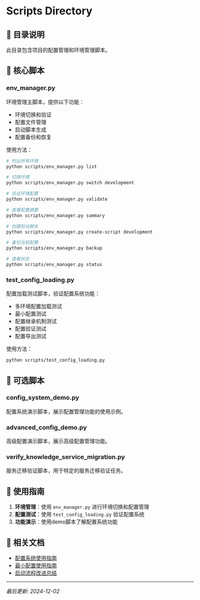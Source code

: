 # Scripts Directory

## 📁 目录说明

此目录包含项目的配置管理和环境管理脚本。

## 🔧 核心脚本

### env_manager.py
环境管理主脚本，提供以下功能：
- 环境切换和验证
- 配置文件管理
- 启动脚本生成
- 配置备份和恢复

使用方法：
```bash
# 列出所有环境
python scripts/env_manager.py list

# 切换环境
python scripts/env_manager.py switch development

# 验证环境配置
python scripts/env_manager.py validate

# 查看配置摘要
python scripts/env_manager.py summary

# 创建启动脚本
python scripts/env_manager.py create-script development

# 备份当前配置
python scripts/env_manager.py backup

# 查看状态
python scripts/env_manager.py status
```

### test_config_loading.py
配置加载测试脚本，验证配置系统功能：
- 多环境配置加载测试
- 最小配置测试
- 配置继承机制测试
- 配置验证测试
- 配置导出测试

使用方法：
```bash
python scripts/test_config_loading.py
```

## 🎯 可选脚本

### config_system_demo.py
配置系统演示脚本，展示配置管理功能的使用示例。

### advanced_config_demo.py  
高级配置演示脚本，展示高级配置管理功能。

### verify_knowledge_service_migration.py
服务迁移验证脚本，用于特定的服务迁移验证任务。

## 📖 使用指南

1. **环境管理**：使用 `env_manager.py` 进行环境切换和配置管理
2. **配置测试**：使用 `test_config_loading.py` 验证配置系统
3. **功能演示**：使用demo脚本了解配置系统功能

## 🔗 相关文档

- [配置系统使用指南](../docs/CONFIG_USAGE_GUIDE.md)
- [最小配置使用指南](../docs/MINIMAL_CONFIG_GUIDE.md)
- [启动流程改进总结](../docs/STARTUP_IMPROVEMENTS.md)

---

*最后更新: 2024-12-02*
